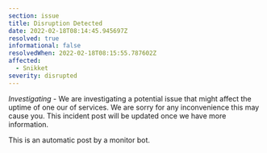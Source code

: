 ```yaml
---
section: issue
title: Disruption Detected
date: 2022-02-18T08:14:45.945697Z
resolved: true
informational: false
resolvedWhen: 2022-02-18T08:15:55.787602Z
affected:
  - Snikket
severity: disrupted
---
```

*Investigating* - We are investigating a potential issue that might affect the uptime of one our of services. We are sorry for any inconvenience this may cause you. This incident post will be updated once we have more information.

This is an automatic post by a monitor bot.
        